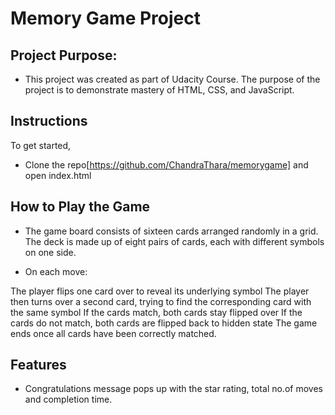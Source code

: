 # Memory Game Project

## Project Purpose:

* This project was created as part of Udacity Course. The purpose of the project is to demonstrate mastery of HTML, CSS, and JavaScript.

## Instructions

To get started,

* Clone the repo[https://github.com/ChandraThara/memorygame] and open index.html

## How to Play the Game

* The game board consists of sixteen cards arranged randomly in a grid. The deck is made up of eight pairs of cards, each with different symbols on one side.

* On each move:

The player flips one card over to reveal its underlying symbol
The player then turns over a second card, trying to find the corresponding card with the same symbol
If the cards match, both cards stay flipped over
If the cards do not match, both cards are flipped back to hidden state
The game ends once all cards have been correctly matched.

## Features

* Congratulations message pops up with the star rating, total no.of moves and completion time.



